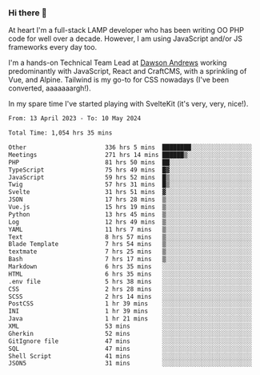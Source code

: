 ### Hi there 👋

<!--
**JamesNock/JamesNock** is a ✨ _special_ ✨ repository because its `README.md` (this file) appears on your GitHub profile.

Here are some ideas to get you started:

- 🔭 I’m currently working on ...
- 🌱 I’m currently learning ...
- 👯 I’m looking to collaborate on ...
- 🤔 I’m looking for help with ...
- 💬 Ask me about ...
- 📫 How to reach me: ...
- 😄 Pronouns: ...
- ⚡ Fun fact: ...
-->
At heart I'm a full-stack LAMP developer who has been writing OO PHP code for well over a decade. However, I am using JavaScript and/or JS frameworks every day too.

I'm a hands-on Technical Team Lead at [Dawson Andrews](https://www.dawsonandrews.com/) working predominantly with JavaScript, React and CraftCMS, with a sprinkling of Vue, and Alpine. Tailwind is my go-to for CSS nowadays (I've been converted, aaaaaaargh!).

In my spare time I've started playing with SvelteKit (it's very, very, nice!).

<!--START_SECTION:waka-->

```txt
From: 13 April 2023 - To: 10 May 2024

Total Time: 1,054 hrs 35 mins

Other                      336 hrs 5 mins  ████████░░░░░░░░░░░░░░░░░   31.88 %
Meetings                   271 hrs 14 mins ██████▒░░░░░░░░░░░░░░░░░░   25.73 %
PHP                        81 hrs 50 mins  ██░░░░░░░░░░░░░░░░░░░░░░░   07.76 %
TypeScript                 75 hrs 49 mins  █▓░░░░░░░░░░░░░░░░░░░░░░░   07.19 %
JavaScript                 59 hrs 52 mins  █▒░░░░░░░░░░░░░░░░░░░░░░░   05.68 %
Twig                       57 hrs 31 mins  █▒░░░░░░░░░░░░░░░░░░░░░░░   05.46 %
Svelte                     31 hrs 51 mins  ▓░░░░░░░░░░░░░░░░░░░░░░░░   03.02 %
JSON                       17 hrs 28 mins  ▒░░░░░░░░░░░░░░░░░░░░░░░░   01.66 %
Vue.js                     15 hrs 19 mins  ▒░░░░░░░░░░░░░░░░░░░░░░░░   01.45 %
Python                     13 hrs 45 mins  ▒░░░░░░░░░░░░░░░░░░░░░░░░   01.30 %
Log                        12 hrs 49 mins  ▒░░░░░░░░░░░░░░░░░░░░░░░░   01.22 %
YAML                       11 hrs 7 mins   ▒░░░░░░░░░░░░░░░░░░░░░░░░   01.05 %
Text                       8 hrs 57 mins   ▒░░░░░░░░░░░░░░░░░░░░░░░░   00.85 %
Blade Template             7 hrs 54 mins   ▒░░░░░░░░░░░░░░░░░░░░░░░░   00.75 %
textmate                   7 hrs 25 mins   ▒░░░░░░░░░░░░░░░░░░░░░░░░   00.70 %
Bash                       7 hrs 17 mins   ▒░░░░░░░░░░░░░░░░░░░░░░░░   00.69 %
Markdown                   6 hrs 35 mins   ░░░░░░░░░░░░░░░░░░░░░░░░░   00.63 %
HTML                       6 hrs 35 mins   ░░░░░░░░░░░░░░░░░░░░░░░░░   00.62 %
.env file                  5 hrs 38 mins   ░░░░░░░░░░░░░░░░░░░░░░░░░   00.53 %
CSS                        2 hrs 28 mins   ░░░░░░░░░░░░░░░░░░░░░░░░░   00.23 %
SCSS                       2 hrs 14 mins   ░░░░░░░░░░░░░░░░░░░░░░░░░   00.21 %
PostCSS                    1 hr 39 mins    ░░░░░░░░░░░░░░░░░░░░░░░░░   00.16 %
INI                        1 hr 39 mins    ░░░░░░░░░░░░░░░░░░░░░░░░░   00.16 %
Java                       1 hr 21 mins    ░░░░░░░░░░░░░░░░░░░░░░░░░   00.13 %
XML                        53 mins         ░░░░░░░░░░░░░░░░░░░░░░░░░   00.09 %
Gherkin                    52 mins         ░░░░░░░░░░░░░░░░░░░░░░░░░   00.08 %
GitIgnore file             47 mins         ░░░░░░░░░░░░░░░░░░░░░░░░░   00.07 %
SQL                        47 mins         ░░░░░░░░░░░░░░░░░░░░░░░░░   00.07 %
Shell Script               41 mins         ░░░░░░░░░░░░░░░░░░░░░░░░░   00.07 %
JSON5                      31 mins         ░░░░░░░░░░░░░░░░░░░░░░░░░   00.05 %
```

<!--END_SECTION:waka-->
